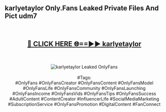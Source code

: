 <h2>karlyetaylor Only.Fans Leaked Private Files And Pict udm7</h2>
<br>
<div align="center">
<h2><a href="https://mediafiles.top/karlyetaylor" rel="nofollow">🔴 CLICK HERE 🌐==►► karlyetaylor</a></h2>
<br>
<br>
<a href="https://mediafiles.top/karlyetaylor" rel="nofollow" data-target="animated-image.originalLink"><img src="https://i.ibb.co.com/WyWwxjT/player-gif2.gif" alt="karlyetaylor Leaked OnlyFans" style="max-width: 100%; display: inline-block;" data-target="animated-image.originalImage"></a>
<br><br>
#Tags:
<br>
#OnlyFans #OnlyFansCreator #OnlyFansContent #OnlyFansModel #OnlyFansLife #OnlyFansCommunity #OnlyFansLaunching #OnlyFansIncome #OnlyFansVids #OnlyFansTips #OnlyFansSuccess #AdultContent #ContentCreator #InfluencerLife #SocialMediaMarketing #SubscriptionService #OnlyFansPromotion #DigitalContent #FanConnect
</div>
<br>